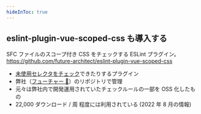 ```yaml
---
hideInToc: true
---
```


## eslint-plugin-vue-scoped-css も導入する

SFC ファイルのスコープ付き CSS をチェックする ESLint プラグイン。  
<https://github.com/future-architect/eslint-plugin-vue-scoped-css>

- [未使用セレクタをチェック](https://future-architect.github.io/eslint-plugin-vue-scoped-css/rules/no-unused-selector.html)できたりするプラグイン
- 弊社（[フューチャー 🥢](https://github.com/future-architect/)）のリポジトリで管理
- 元々は弊社内で開発運用されていたチェックルールの一部を OSS 化したもの
- 22,000 ダウンロード / 周 程度には利用されている (2022 年 8 月の情報)
